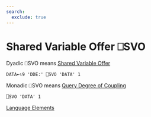 ```yaml
---
search:
  exclude: true
---
```

<h1 class="heading"><span class="name">Shared Variable Offer</span> <span class="command">⎕SVO</span></h1>


Dyadic ⎕SVO means
[Shared Variable Offer](../system-functions/svo.md)
```apl
DATA←⍳9 'DDE:' ⎕SVO 'DATA' 1
```

Monadic ⎕SVO means
[Query Degree of Coupling](../system-functions/svo.md)
```apl
⎕SVO 'DATA' 1
```
[Language Elements](../system-functions/svo.md)


